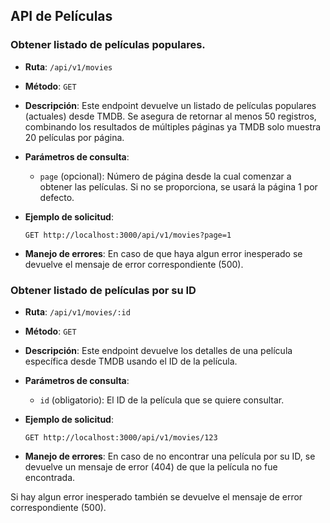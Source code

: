 ## API de Películas

### Obtener listado de películas populares.

- **Ruta**: `/api/v1/movies`
- **Método**: `GET`
- **Descripción**: Este endpoint devuelve un listado de películas populares (actuales) desde TMDB. Se asegura de retornar al menos 50 registros, combinando los resultados de múltiples páginas ya TMDB solo muestra 20 películas por página.

- **Parámetros de consulta**:
  - `page` (opcional): Número de página desde la cual comenzar a obtener las películas. Si no se proporciona, se usará la página 1 por defecto.
  
- **Ejemplo de solicitud**:
  ```http
  GET http://localhost:3000/api/v1/movies?page=1

- **Manejo de errores**: En caso de que haya algun error inesperado se devuelve el mensaje de error correspondiente (500).


### Obtener listado de películas por su ID

- **Ruta**: `/api/v1/movies/:id`
- **Método**: `GET`
- **Descripción**: Este endpoint devuelve los detalles de una película específica desde TMDB usando el ID de la película.

- **Parámetros de consulta**:
  - `id` (obligatorio): El ID de la película que se quiere consultar.
  
- **Ejemplo de solicitud**:
  ```http
  GET http://localhost:3000/api/v1/movies/123

- **Manejo de errores**: En caso de no encontrar una película por su ID, se devuelve un mensaje de error (404) de que la película no fue encontrada.

Si hay algun error inesperado también se devuelve el mensaje de error correspondiente (500).

